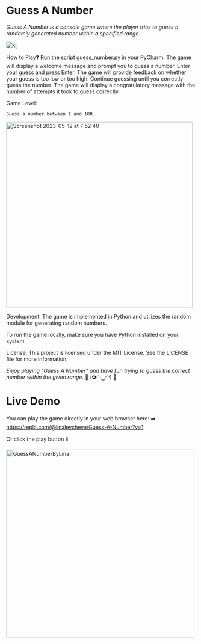 # Guess A Number

*Guess A Number is a console game where the player tries to guess a randomly generated number within a specified range.*

![kij](https://github.com/L1NA1/GuessANumberByLina/assets/120010873/5aef63b3-5ab3-4aa5-8b49-c24ef02ae9e7)


How to Play❓
    Run the script guess_number.py in your PyCharm.
    The game will display a welcome message and prompt you to guess a number.
    Enter your guess and press Enter.
    The game will provide feedback on whether your guess is too low or too high.
    Continue guessing until you correctly guess the number.
    The game will display a congratulatory message with the number of attempts it took to guess correctly.

Game Level:

    Guess a number between 1 and 100.

<img width="495" alt="Screenshot 2023-05-12 at 7 52 40" src="https://github.com/Bizkvitka/GuessANumberByLina/assets/120010873/8bdc1ca6-780b-45c3-b305-8040a0dbf406">



Development:
The game is implemented in Python and utilizes the random module for generating random numbers.
    
To run the game locally, make sure you have Python installed on your system.

License:
This project is licensed under the MIT License. See the LICENSE file for more information.

*Enjoy playing "Guess A Number" and have fun trying to guess the correct number within the given range.*    🎉 (✿◠‿◠) 🎉 

# Live Demo
You can play the game directly in your web browser here: ➡️ https://replit.com/@linalevcheva/Guess-A-Number?v=1
 
Or click the play button ⬇️


<a href="https://replit.com/@linalevcheva/Guess-A-Number?v=1/">
  <img src="https://user-images.githubusercontent.com/120010873/238123189-2739cc38-a901-4bc0-8d7d-f0eca2d66a89.png" alt="GuessANumberByLina" width="500px">
</a>




